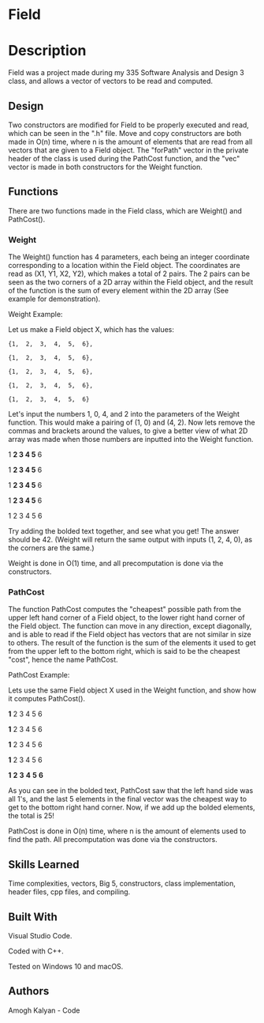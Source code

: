 # Field

# Description

Field was a project made during my 335 Software Analysis and Design 3 class, and allows a vector of vectors to be read and computed.

## Design

Two constructors are modified for Field to be properly executed and read, which can be seen in the ".h" file. Move and copy constructors are both made in O(n) time, where n is the amount of elements that are read from all vectors that are given to a Field object. The "forPath" vector in the private header of the class is used during the PathCost function, and the "vec" vector is made in both constructors for the Weight function. 



## Functions
There are two functions made in the Field class, which are Weight() and PathCost(). 

### Weight

The Weight() function has 4 parameters, each being an integer coordinate corresponding to a location within the Field object. The coordinates are read as (X1, Y1, X2, Y2), which makes a total of 2 pairs. The 2 pairs can be seen as the two corners of a 2D array within the Field object, and the result of the function is the sum of every element within the 2D array (See example for demonstration).

Weight Example:

Let us make a Field object X, which has the values:

```
{1,  2,  3,  4,  5,  6},

{1,  2,  3,  4,  5,  6},

{1,  2,  3,  4,  5,  6},

{1,  2,  3,  4,  5,  6},

{1,  2,  3,  4,  5,  6}
```

Let's input the numbers 1, 0, 4, and 2 into the parameters of the Weight function. This would make a pairing of (1, 0) and (4, 2). Now lets remove the commas and brackets around the values, to give a better view of what 2D array was made when those numbers are inputted into the Weight function.


1   **2   3   4   5**   6

1   **2   3   4   5**   6

1   **2   3   4   5**   6

1   **2   3   4   5**   6

1    2    3    4    5    6

Try adding the bolded text together, and see what you get! The answer should be 42. (Weight will return the same output with inputs (1, 2, 4, 0), as the corners are the same.)

Weight is done in O(1) time, and all precomputation is done via the constructors.

### PathCost
The function PathCost computes the "cheapest" possible path from the upper left hand corner of a Field object, to the lower right hand corner of the Field object. The function can move in any direction, except diagonally, and is able to read if the Field object has vectors that are not similar in size to others. The result of the function is the sum of the elements it used to get from the upper left to the bottom right, which is said to be the cheapest "cost", hence the name PathCost. 

PathCost Example:

Lets use the same Field object X used in the Weight function, and show how it computes PathCost().

**1**    2    3    4    5    6

**1**    2    3    4    5    6

**1**    2    3    4    5    6

**1**    2    3    4    5    6

**1**    **2**    **3**    **4**    **5**    **6**

As you can see in the bolded text, PathCost saw that the left hand side was all 1's, and the last 5 elements in the final vector was the cheapest way to get to the bottom right hand corner. Now, if we add up the bolded elements, the total is 25! 

PathCost is done in O(n) time, where n is the amount of elements used to find the path. All precomputation was done via the constructors. 

## Skills Learned

Time complexities, vectors, Big 5, constructors, class implementation, header files, cpp files, and compiling. 


## Built With

Visual Studio Code.

Coded with C++.

Tested on Windows 10 and macOS.

## Authors

Amogh Kalyan - Code

